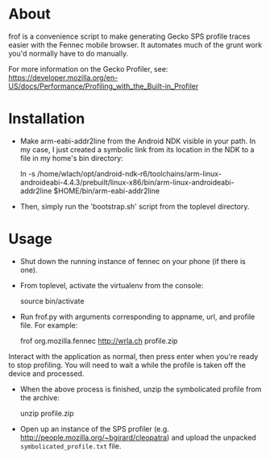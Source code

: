 # About

frof is a convenience script to make generating Gecko SPS profile traces
easier with the Fennec mobile browser. It automates much of the grunt work
you'd normally have to do manually.

For more information on the Gecko Profiler, see: https://developer.mozilla.org/en-US/docs/Performance/Profiling_with_the_Built-in_Profiler

# Installation

* Make arm-eabi-addr2line from the Android NDK visible in your path. In my
  case, I just created a symbolic link from its location in the NDK to a file
  in my home's bin directory:

    ln -s /home/wlach/opt/android-ndk-r6/toolchains/arm-linux-androideabi-4.4.3/prebuilt/linux-x86/bin/arm-linux-androideabi-addr2line $HOME/bin/arm-eabi-addr2line

* Then, simply run the 'bootstrap.sh' script from the toplevel directory.

# Usage

* Shut down the running instance of fennec on your phone (if there is one).
* From toplevel, activate the virtualenv from the console:

    source bin/activate

* Run frof.py with arguments corresponding to appname, url, and profile file.
  For example:

    frof org.mozilla.fennec http://wrla.ch profile.zip

Interact with the application as normal, then press enter when you're ready
to stop profiling. You will need to wait a while the profile is taken off
the device and processed.

* When the above process is finished, unzip the symbolicated profile from the
  archive:

    unzip profile.zip

* Open up an instance of the SPS profiler (e.g.
  http://people.mozilla.org/~bgirard/cleopatra) and upload the unpacked
  `symbolicated_profile.txt` file.

